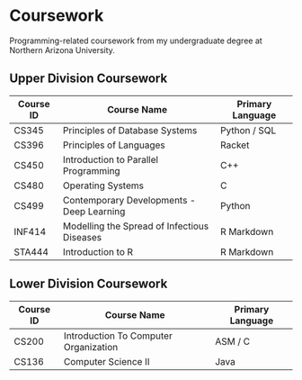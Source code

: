 # Coursework
Programming-related coursework from my undergraduate degree at Northern Arizona University.

## Upper Division Coursework
| Course ID | Course Name | Primary Language |
|---|---|---|
| CS345 | Principles of Database Systems | Python / SQL |
| CS396 | Principles of Languages | Racket |
| CS450 | Introduction to Parallel Programming | C++ |
| CS480 | Operating Systems | C |
| CS499 | Contemporary Developments - Deep Learning | Python |
| INF414 | Modelling the Spread of Infectious Diseases | R Markdown |
| STA444 | Introduction to R | R Markdown |

## Lower Division Coursework
| Course ID | Course Name | Primary Language |
|---|---|---|
| CS200 | Introduction To Computer Organization | ASM / C |
| CS136 | Computer Science II | Java |
